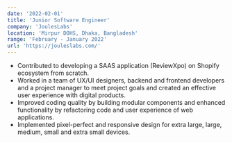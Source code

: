 ```yaml
---
date: '2022-02-01'
title: 'Junior Software Engineer'
company: 'JoulesLabs'
location: 'Mirpur DOHS, Dhaka, Bangladesh'
range: 'February - January 2022'
url: 'https://jouleslabs.com/'
---
```


- Contributed to developing a SAAS application (ReviewXpo) on Shopify ecosystem from scratch.
- Worked in a team of UX/UI designers, backend and frontend developers and a project manager to meet project goals and created an effective user experience with digital products.
- Improved coding quality by building modular components and enhanced functionality by refactoring code and user experience of web applications.
- Implemented pixel-perfect and responsive design for extra large, large, medium, small and extra small devices.
